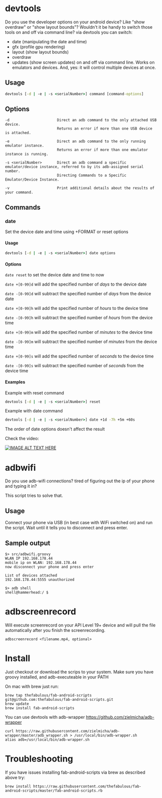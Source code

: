 # devtools

Do you use the developer options on your android device? Like "show overdraw" or "show layout bounds"?
Wouldn't it be handy to switch those tools on and off via command line?
via devtools you can switch:
* date (manipulating the date and time)
* gfx (profile gpu rendering)
* layout (show layout bounds)
* overdraw
* updates (show screen updates)
on and off via command line.
Works on emulators and devices. And, yes: it will control multiple devices at once.

## Usage

```cmd
devtools [-d | -e | -s <serialNumber>] command [command-options]
```

## Options
    -d                      Direct an adb command to the only attached USB device.
                            Returns an error if more than one USB device is attached.

    -e                      Direct an adb command to the only running emulator instance.
                            Returns an error if more than one emulator instance is running.

    -s <serialNumber>       Direct an adb command a specific emulator/device instance, referred to by its adb-assigned serial number.
                            Directing Commands to a Specific Emulator/Device Instance.

    -v                      Print additional details about the results of your command.

## Commands

### date

Set the device date and time using +FORMAT or reset options

#### Usage

```cmd
devtools [-d | -e | -s <serialNumber>] date options
```

#### Options

`date reset` to set the device date and time to now

`date +[0-99]d` will add the specified number of *days* to the device date

`date -[0-99]d` will subtract the specified number of *days* from the device date

`date +[0-99]h` will add the specified number of *hours* to the device time

`date -[0-99]h` will subtract the specified number of *hours* from the device time

`date +[0-99]m` will add the specified number of *minutes* to the device time

`date -[0-99]m` will subtract the specified number of *minutes* from the device time

`date +[0-99]s` will add the specified number of *seconds* to the device time

`date -[0-99]s` will subtract the specified number of *seconds* from the device time

#### Examples

Example with reset command

```cmd
devtools [-d | -e | -s <serialNumber>] reset
```


Example with date command

```cmd
devtools [-d | -e | -s <serialNumber>] date +1d -7h +5m +60s
```

The order of date options doesn't affect the result

Check the video:

[![IMAGE ALT TEXT HERE](http://img.youtube.com/vi/GOJaOsJ0BJs/0.jpg)](http://www.youtube.com/watch?v=GOJaOsJ0BJs)

# adbwifi

Do you use adb-wifi connections? tired of figuring out the ip of your phone and typing it in?

This script tries to solve that.

## Usage

Connect your phone via USB (in best case with WiFi switched on) and run the script.
Wait until it tells you to disconnect and press enter.

## Sample output

    $> src/adbwifi.groovy
    WLAN IP 192.168.178.44
    mobile ip on WLAN: 192.168.178.44
    now disconnect your phone and press enter

    List of devices attached
    192.168.178.44:5555	unauthorized

    $> adb shell
    shell@hammerhead:/ $

# adbscreenrecord

Will execute screenrecord on your API Level 19+ device and will pull the file automatically after you finish the screenrecording.

    adbscreenrecord <filename.mp4, optional>

# Install

Just checkout or download the scrips to your system.
Make sure you have groovy installed, and adb-executeable in your PATH

On mac with brew just run:

    brew tap thefabulous/fab-android-scripts git@github.com:thefabulous/fab-android-scripts.git
    brew update
    brew install fab-android-scripts

You can use devtools with adb-wrapper https://github.com/zielmicha/adb-wrapper
    
    curl https://raw.githubusercontent.com/zielmicha/adb-wrapper/master/adb_wrapper.sh > /usr/local/bin/adb-wrapper.sh
    alias adb=/usr/local/bin/adb-wrapper.sh

# Troubleshooting

If you have issues installing fab-android-scripts via brew as described above try:

    brew install https://raw.githubusercontent.com/thefabulous/fab-android-scripts/master/fab-android-scripts.rb